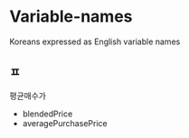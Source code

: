 # Variable-names
Koreans expressed as English variable names


## ㅍ
평균매수가
- blendedPrice
- averagePurchasePrice
